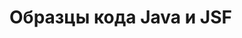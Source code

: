 Образцы кода Java и JSF
========
<img src="http://img-fotki.yandex.ru/get/9805/13223519.1c/0_95ad2_59738c18_XL.gif" alt="">
